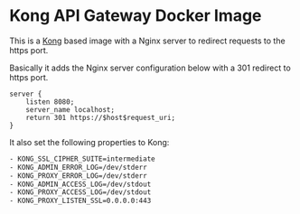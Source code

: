 # Kong API Gateway Docker Image

This is a [Kong](https://getkong.org) based image with a Nginx server to redirect requests to the https port.

Basically it adds the Nginx server configuration below with a 301 redirect to https port.

```nginx
server {
    listen 8080;
    server_name localhost;
    return 301 https://$host$request_uri;
}
```

It also set the following properties to Kong:

```bash
- KONG_SSL_CIPHER_SUITE=intermediate
- KONG_ADMIN_ERROR_LOG=/dev/stderr
- KONG_PROXY_ERROR_LOG=/dev/stderr
- KONG_ADMIN_ACCESS_LOG=/dev/stdout
- KONG_PROXY_ACCESS_LOG=/dev/stdout
- KONG_PROXY_LISTEN_SSL=0.0.0.0:443
```
